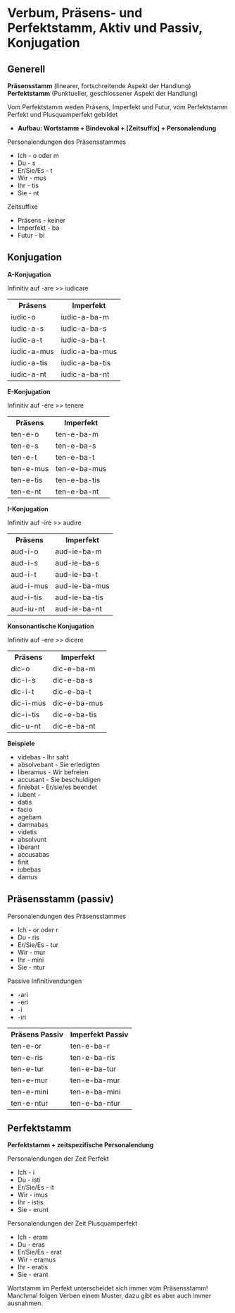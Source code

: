 # Verbum, Präsens- und Perfektstamm, Aktiv und Passiv, Konjugation

## Generell

**Präsensstamm** (linearer, fortschreitende Aspekt der Handlung)
**Perfektstamm** (Punktueller, geschlossener Aspekt der Handlung)


Vom Perfektstamm weden Präsens, Imperfekt und Futur, vom Perfektstamm Perfekt und Plusquamperfekt gebildet

* **Aufbau: Wortstamm + Bindevokal + [Zeitsuffix] + Personalendung**

Personalendungen des Präsensstammes

* Ich - o oder m
* Du - s
* Er/Sie/Es - t
* Wir - mus
* Ihr - tis
* Sie - nt


Zeitsuffixe

* Präsens - keiner
* Imperfekt - ba
* Futur - bi


## Konjugation

**A-Konjugation**


Infinitiv auf -are >> iudicare

<table>
  <tr>
    <th>Präsens</th>
    <th>Imperfekt</th>
  </tr>
  <tr>
    <td>iudic-o</td>
    <td>iudic-a-ba-m</td>
  </tr>
  <tr>
    <td>iudic-a-s</td>
    <td>iudic-a-ba-s</td>
  </tr>
  <tr>
    <td>iudic-a-t</td>
    <td>iudic-a-ba-t</td>
  </tr>
  <tr>
    <td>iudic-a-mus</td>
    <td>iudic-a-ba-mus</td>
  </tr>
  <tr>
    <td>iudic-a-tis</td>
    <td>iudic-a-ba-tis</td>
  </tr>
  <tr>
    <td>iudic-a-nt</td>
    <td>iudic-a-ba-nt</td>
  </tr>
</table>

**E-Konjugation**


Infinitiv auf -ére >> tenere

<table>
  <tr>
    <th>Präsens</th>
    <th>Imperfekt</th>
  </tr>
  <tr>
    <td>ten-e-o</td>
    <td>ten-e-ba-m</td>
  </tr>
  <tr>
    <td>ten-e-s</td>
    <td>ten-e-ba-s</td>
  </tr>
  <tr>
    <td>ten-e-t</td>
    <td>ten-e-ba-t</td>
  </tr>
  <tr>
    <td>ten-e-mus</td>
    <td>ten-e-ba-mus</td>
  </tr>
  <tr>
    <td>ten-e-tis</td>
    <td>ten-e-ba-tis</td>
  </tr>
  <tr>
    <td>ten-e-nt</td>
    <td>ten-e-ba-nt</td>
  </tr>
</table>

**I-Konjugation**


Infinitiv auf -ire >> audire

<table>
  <tr>
    <th>Präsens</th>
    <th>Imperfekt</th>
  </tr>
  <tr>
    <td>aud-i-o</td>
    <td>aud-ie-ba-m</td>
  </tr>
  <tr>
    <td>aud-i-s</td>
    <td>aud-ie-ba-s</td>
  </tr>
  <tr>
    <td>aud-i-t</td>
    <td>aud-ie-ba-t</td>
  </tr>
  <tr>
    <td>aud-i-mus</td>
    <td>aud-ie-ba-mus</td>
  </tr>
  <tr>
    <td>aud-i-tis</td>
    <td>aud-ie-ba-tis</td>
  </tr>
  <tr>
    <td>aud-iu-nt</td>
    <td>aud-ie-ba-nt</td>
  </tr>
</table>

**Konsonantische Konjugation**


Infinitiv auf -ere >> dicere

<table>
  <tr>
    <th>Präsens</th>
    <th>Imperfekt</th>
  </tr>
  <tr>
    <td>dic-o</td>
    <td>dic-e-ba-m</td>
  </tr>
  <tr>
    <td>dic-i-s</td>
    <td>dic-e-ba-s</td>
  </tr>
  <tr>
    <td>dic-i-t</td>
    <td>dic-e-ba-t</td>
  </tr>
  <tr>
    <td>dic-i-mus</td>
    <td>dic-e-ba-mus</td>
  </tr>
  <tr>
    <td>dic-i-tis</td>
    <td>dic-e-ba-tis</td>
  </tr>
  <tr>
    <td>dic-u-nt</td>
    <td>dic-e-ba-nt</td>
  </tr>
</table>


**Beispiele**


* videbas - Ihr saht
* absolvebant - Sie erledigten
* liberamus - Wir befreien
* accusant - Sie beschuldigen
* finiebat - Er/sie/es beendet
* iubent -
* datis
* facio
* agebam
* damnabas
* videtis
* absolvunt
* liberant
* accusabas
* finit
* iubebas
* damus

## Präsensstamm (passiv)


Personalendungen des Präsensstammes

* Ich - or oder r
* Du - ris
* Er/Sie/Es - tur
* Wir - mur
* Ihr - mini
* Sie - ntur


Passive Infinitivendungen

* -ari
* -eri
* -i
* -iri

<table>
  <tr>
    <th>Präsens Passiv</th>
    <th>Imperfekt Passiv</th>
  </tr>
  <tr>
    <td>ten-e-or</td>
    <td>ten-e-ba-r</td>
  </tr>
  <tr>
    <td>ten-e-ris</td>
    <td>ten-e-ba-ris</td>
  </tr>
  <tr>
    <td>ten-e-tur</td>
    <td>ten-e-ba-tur</td>
  </tr>
  <tr>
    <td>ten-e-mur</td>
    <td>ten-e-ba-mur</td>
  </tr>
  <tr>
    <td>ten-e-mini</td>
    <td>ten-e-ba-mini</td>
  </tr>
  <tr>
    <td>ten-e-ntur</td>
    <td>ten-e-ba-ntur</td>
  </tr>
</table>

## Perfektstamm

**Perfektstamm + zeitspezifische Personalendung**

Personalendungen der Zeit Perfekt

* Ich - i
* Du - isti
* Er/Sie/Es - it
* Wir - imus
* Ihr - istis
* Sie - erunt

Personalendungen der Zeit Plusquamperfekt

* Ich - eram
* Du - eras
* Er/Sie/Es - erat
* Wir - eramus
* Ihr - eratis
* Sie - erant

Wortstamm im Perfekt unterscheidet sich immer vom Präsensstamm! Manchmal folgen Verben einem Muster, dazu gibt es aber auch immer ausnahmen.
